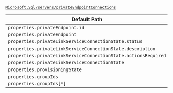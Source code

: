 [`Microsoft.Sql/servers/privateEndpointConnections`](https://docs.microsoft.com/en-us/azure/templates/microsoft.sql/servers/privateendpointconnections)

| Default Path | Alias |
|---|---|
| `properties.privateEndpoint.id` | `Microsoft.Sql/servers/privateEndpointConnections/privateEndpoint.id` |
| `properties.privateEndpoint` | `Microsoft.Sql/servers/privateEndpointConnections/privateEndpoint` |
| `properties.privateLinkServiceConnectionState.status` | `Microsoft.Sql/servers/privateEndpointConnections/privateLinkServiceConnectionState.status` |
| `properties.privateLinkServiceConnectionState.description` | `Microsoft.Sql/servers/privateEndpointConnections/privateLinkServiceConnectionState.description` |
| `properties.privateLinkServiceConnectionState.actionsRequired` | `Microsoft.Sql/servers/privateEndpointConnections/privateLinkServiceConnectionState.actionsRequired` |
| `properties.privateLinkServiceConnectionState` | `Microsoft.Sql/servers/privateEndpointConnections/privateLinkServiceConnectionState` |
| `properties.provisioningState` | `Microsoft.Sql/servers/privateEndpointConnections/provisioningState` |
| `properties.groupIds` | `Microsoft.Sql/servers/privateEndpointConnections/groupIds` |
| `properties.groupIds[*]` | `Microsoft.Sql/servers/privateEndpointConnections/groupIds[*]` |

